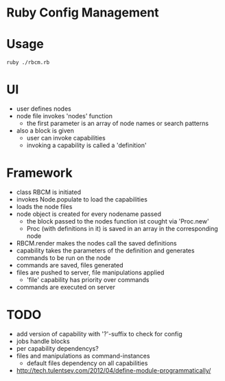 Ruby Config Management
======================

# Usage

`ruby ./rbcm.rb`

# UI

- user defines nodes
- node file invokes 'nodes' function
  - the first parameter is an array of node names or search patterns
- also a block is given
  - user can invoke capabilities
  - invoking a capability is called a 'definition'

# Framework

- class RBCM is initiated
- invokes Node.populate to load the capabilities
- loads the node files
- node object is created for every nodename passed
  - the block passed to the nodes function ist cought via 'Proc.new'
  - Proc (with definitions in it) is saved in an array in the corresponding node
- RBCM.render makes the nodes call the saved definitions
- capability takes the parameters of the definition and generates commands to be run
  on the node
- commands are saved, files generated
- files are pushed to server, file manipulations applied
  - 'file' capability has priority over commands
- commands are executed on server

# TODO
 - add version of capability with '?'-suffix to check for config
 - jobs handle blocks
 - per capability dependencys?
 - files and manipulations as command-instances
   - default files dependency on all capabilities
 - http://tech.tulentsev.com/2012/04/define-module-programmatically/
